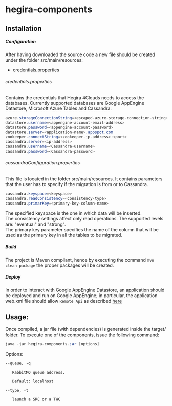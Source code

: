 # hegira-components

## Installation

##### Configuration

After having downloaded the source code a new file should be created under the folder src/main/resources:
* credentials.properties

###### credentials.properties
Contains the credentials that Hegira 4Clouds needs to access the databases. Currently supported databases are Google AppEngine Datastore, Microsoft Azure Tables and Cassandra:

```java
azure.storageConnectionString=<escaped-azure-storage-connection-string>
datastore.username=<appengine-account-email-address>
datastore.password=<appengine-account-password>
datastore.server=<application-name>.appspot.com
zookeeper.connectString=<zookeeper-ip-address>:<port>
cassandra.server=<ip-address>
cassandra.username=<Cassandra-username>
cassandra.password=<Cassandra-password>
```
###### cassandraConfiguration.properties
This file is located in the folder src/main/resources. It contains parameters that the user has to specify if the migration is from or to Cassandra. 

```java
cassandra.keyspace=<keyspace>
cassandra.readConsistency=<consistency-type>
cassandra.primarKey=<primary-key-column-name>
```
The specified keyspace is the one in which data will be inserted.   
The consistency settings affect only read operations. The supported levels are: "eventual" and "strong".   
The primary key parameter specifies the name of the column that will be used as the primary key in all the tables to be migrated.  

##### Build
The project is Maven compliant, hence by executing the command ```mvn clean package``` the proper packages will be created.

##### Deploy
In order to interact with Google AppEngine Datastore, an application should be deployed and run on Google AppEngine; in particular, the application web.xml file should allow `Remote Api` as described [here](https://cloud.google.com/appengine/docs/java/tools/remoteapi)

## Usage: 
Once compiled, a jar file (with dependencies) is generated inside the target/ folder.
To execute one of the components, issue the following command:
```java
java -jar hegira-components.jar [options]
```
  Options:
  
    --queue, -q
    
       RabbitMQ queue address.
       
       Default: localhost
       
    --type, -t
   
       launch a SRC or a TWC